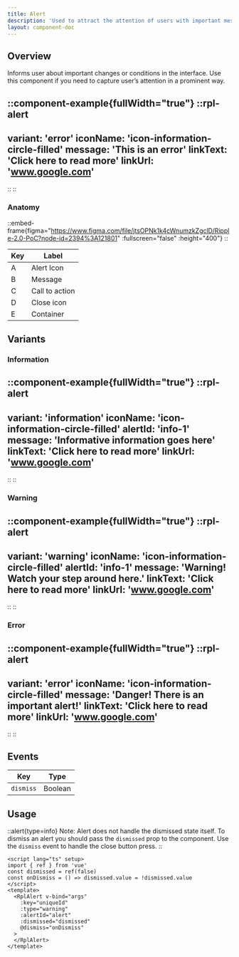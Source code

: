 ```yaml
---
title: Alert
description: 'Used to attract the attention of users with important messages or required actions and typically appear at the top of pages. '
layout: component-doc
---
```

## Overview

Informs user about important changes or conditions in the interface. Use this component if you need to capture user’s attention in a prominent way.

::component-example{fullWidth="true"}
  ::rpl-alert
  ---
  variant: 'error'
  iconName: 'icon-information-circle-filled'
  message: 'This is an error'
  linkText: 'Click here to read more'
  linkUrl: 'www.google.com'
  ---
  ::
::


### Anatomy

::embed-frame{figma="https://www.figma.com/file/jtsOPNk1k4cWnumzkZgclD/Ripple-2.0-PoC?node-id=2394%3A121801" :fullscreen="false" :height="400"}
::

| Key | Label      |
| --- | ---------- |
| A   | Alert Icon |
| B   | Message    |
| C   | Call to action |
| D   | Close icon |
| E   | Container  |



## Variants

### Information

::component-example{fullWidth="true"}
  ::rpl-alert
  ---
  variant: 'information'
  iconName: 'icon-information-circle-filled'
  alertId: 'info-1'
  message: 'Informative information goes here'
  linkText: 'Click here to read more'
  linkUrl: 'www.google.com'
  ---
  ::
::
### Warning

::component-example{fullWidth="true"}
  ::rpl-alert
  ---
  variant: 'warning'
  iconName: 'icon-information-circle-filled'
  alertId: 'info-1'
  message: 'Warning! Watch your step around here.'
  linkText: 'Click here to read more'
  linkUrl: 'www.google.com'
  ---
  ::
::

### Error

::component-example{fullWidth="true"}
  ::rpl-alert
  ---
  variant: 'error'
  iconName: 'icon-information-circle-filled'
  message: 'Danger! There is an important alert!'
  linkText: 'Click here to read more'
  linkUrl: 'www.google.com'
  ---
  ::
::

## Events

| Key       | Type    |
| --------- | ------- |
| `dismiss` | Boolean |



## Usage

::alert{type=info}
Note: Alert does not handle the dismissed state itself. To dismiss an alert you should pass the `dismissed` prop to the component. Use the `dismiss` event to handle the close button press.
::



```vue
<script lang="ts" setup>
import { ref } from 'vue'
const dismissed = ref(false)
const onDismiss = () => dismissed.value = !dismissed.value
</script>
<template>
  <RplAlert v-bind="args"
    :key="uniqueId"
    :type="warning"
    :alertId="alert"
    :dismissed="dismissed"
    @dismiss="onDismiss"
  >
  </RplAlert>
</template>
```


